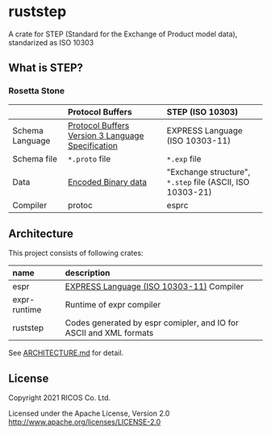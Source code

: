 ruststep
=========

A crate for STEP (Standard for the Exchange of Product model data), standarized as ISO 10303

What is STEP?
--------------

### Rosetta Stone

|                 | Protocol Buffers                                           | STEP (ISO 10303)                                         |
|:----------------|:-----------------------------------------------------------|:---------------------------------------------------------|
| Schema Language | [Protocol Buffers Version 3 Language Specification][pbspec]| EXPRESS Language (ISO 10303-11)                          |
| Schema file     | `*.proto` file                                             | `*.exp` file                                             |
| Data            | [Encoded Binary data][pbencoding]                          | "Exchange structure", `*.step` file (ASCII, ISO 10303-21)|
| Compiler        | protoc                                                     | esprc                                                    |

[pbspec]: https://developers.google.com/protocol-buffers/docs/reference/proto3-spec
[pbencoding]: https://developers.google.com/protocol-buffers/docs/encoding

Architecture
-------------

This project consists of following crates:

| name         | description                                                        |
|:-------------|:-------------------------------------------------------------------|
| espr         | [EXPRESS Language (ISO 10303-11)][EXPRESS] Compiler                |
| expr-runtime | Runtime of expr compiler                                           |
| ruststep     | Codes generated by espr comipler, and IO for ASCII and XML formats |

[EXPRESS]: https://www.iso.org/standard/38047.html

See [ARCHITECTURE.md](./ARCHITECTURE.md) for detail.

License
--------
Copyright 2021 RICOS Co. Ltd.

Licensed under the Apache License, Version 2.0 http://www.apache.org/licenses/LICENSE-2.0
